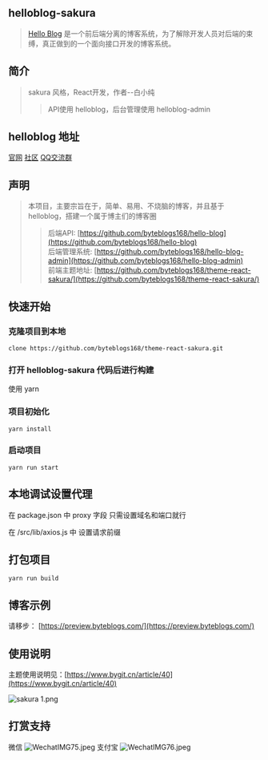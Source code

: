 ## helloblog-sakura
> [Hello Blog](http://helloblog.byteblogs.com/) 是一个前后端分离的博客系统，为了解除开发人员对后端的束缚，真正做到的一个面向接口开发的博客系统。

## 简介

> sakura 风格，React开发，作者--白小纯
>> API使用 helloblog，后台管理使用 helloblog-admin

## helloblog 地址

[官网](http://helloblog.byteblogs.com/) [社区](https://byteblogs.com/) [QQ交流群](https://shang.qq.com/wpa/qunwpa?idkey=4f8653da80e632ef86ca1d57ccf8751602940d1036c79b04a3a5bc668adf8864)

## 声明
 
>  本项目，主要宗旨在于，简单、易用、不烧脑的博客，并且基于helloblog，搭建一个属于博主们的博客圈
>> 后端API: [https://github.com/byteblogs168/hello-blog](https://github.com/byteblogs168/hello-blog)<br/>
>> 后端管理系统: [https://github.com/byteblogs168/hello-blog-admin](https://github.com/byteblogs168/hello-blog-admin)<br/>
>> 前端主题地址: [https://github.com/byteblogs168/theme-react-sakura/](https://github.com/byteblogs168/theme-react-sakura/)<br/>

## 快速开始

### 克隆项目到本地

```language
clone https://github.com/byteblogs168/theme-react-sakura.git
```
### 打开 helloblog-sakura 代码后进行构建

使用 yarn

### 项目初始化
```language
yarn install 
```

### 启动项目

```language
yarn run start
```
## 本地调试设置代理

在 package.json 中 proxy 字段 只需设置域名和端口就行<br/>

在 /src/lib/axios.js 中 设置请求前缀

## 打包项目

```language
yarn run build
```

## 博客示例

请移步： [https://preview.byteblogs.com/](https://preview.byteblogs.com/)

## 使用说明

主题使用说明见：[https://www.bygit.cn/article/40](https://www.bygit.cn/article/40)

![sakura 1.png](https://image.bygit.cn/helloblog/image/sakura.png)

## 打赏支持
微信
![WechatIMG75.jpeg](https://image.bygit.cn/wxewm.png)
支付宝
![WechatIMG76.jpeg](https://image.bygit.cn/helloblog/image/95f755c9-4289-4c76-bac1-9e30ae6424e6.png)

